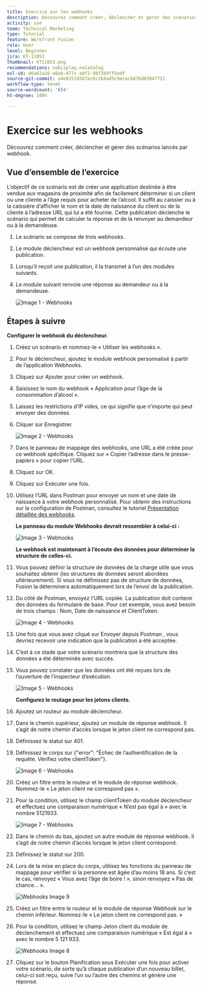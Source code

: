 ```yaml
---
title: Exercice sur les webhooks
description: Découvrez comment créer, déclencher et gérer des scénarios lancés par webhook.
activity: use
team: Technical Marketing
type: Tutorial
feature: Workfront Fusion
role: User
level: Beginner
jira: KT-11053
thumbnail: KT11053.png
recommendations: noDisplay,noCatalog
exl-id: d6a62a26-a8ab-477c-a8f2-98f3b9ff5edf
source-git-commit: a4e61514567ac8c2b4ad5c9ecacb87bd83947731
workflow-type: tm+mt
source-wordcount: '654'
ht-degree: 100%

---
```


# Exercice sur les webhooks

Découvrez comment créer, déclencher et gérer des scénarios lancés par webhook.

## Vue d’ensemble de l’exercice

L’objectif de ce scénario est de créer une application destinée à être vendue aux magasins de proximité afin de facilement déterminer si un client ou une cliente a l’âge requis pour acheter de l’alcool. Il suffit au caissier ou à la caissière d’afficher le nom et la date de naissance du client ou de la cliente à l’adresse URL qui lui a été fournie. Cette publication déclenche le scénario qui permet de calculer la réponse et de la renvoyer au demandeur ou à la demandeuse.

1. Le scénario se compose de trois webhooks.
1. Le module déclencheur est un webhook personnalisé qui écoute une publication.
1. Lorsqu’il reçoit une publication, il la transmet à l’un des modules suivants.
1. Le module suivant renvoie une réponse au demandeur ou à la demandeuse.

   ![ Image 1 - Webhooks](../12-exercises/assets/webhooks-walkthrough-1.png)

## Étapes à suivre

**Configurer le webhook du déclencheur.**

1. Créez un scénario et nommez-le « Utiliser les webhooks ».
1. Pour le déclencheur, ajoutez le module webhook personnalisé à partir de l’application Webhooks.
1. Cliquez sur Ajouter pour créer un webhook.
1. Saisissez le nom du webhook « Application pour l’âge de la consommation d’alcool ».
1. Laissez les restrictions d’IP vides, ce qui signifie que n’importe qui peut envoyer des données.
1. Cliquer sur Enregistrer.


   ![Image 2 - Webhooks](../12-exercises/assets/webhooks-walkthrough-2.png)

1. Dans le panneau de mappage des webhooks, une URL a été créée pour ce webhook spécifique. Cliquez sur « Copier l’adresse dans le presse-papiers » pour copier l’URL.
1. Cliquez sur OK.
1. Cliquez sur Exécuter une fois.
1. Utilisez l’URL dans Postman pour envoyer un nom et une date de naissance à votre webhook personnalisé. Pour obtenir des instructions sur la configuration de Postman, consultez le tutoriel [Présentation détaillée des webhooks](https://experienceleague.adobe.com/docs/workfront-learn/tutorials-workfront/fusion/beyond-basic-modules/webhooks-walkthrough.html?lang=fr).

   **Le panneau du module Webhooks devrait ressembler à celui-ci :**

   ![Image 3 - Webhooks](../12-exercises/assets/webhooks-walkthrough-3.png)

   **Le webhook est maintenant à l’écoute des données pour déterminer la structure de celles-ci.**

1. Vous pouvez définir la structure de données de la charge utile que vous souhaitez obtenir (les structures de données seront abordées ultérieurement). Si vous ne définissez pas de structure de données, Fusion la déterminera automatiquement lors de l’envoi de la publication.
1. Du côté de Postman, envoyez l&#39;URL copiée. La publication doit contenir des données du formulaire de base. Pour cet exemple, vous avez besoin de trois champs : Nom, Date de naissance et ClientToken.

   ![Image 4 - Webhooks](../12-exercises/assets/webhooks-walkthrough-4.png)

1. Une fois que vous avez cliqué sur Envoyer depuis Postman , vous devriez recevoir une indication que la publication a été acceptée.
1. C’est à ce stade que votre scénario montrera que la structure des données a été déterminée avec succès.
1. Vous pouvez constater que les données ont été reçues lors de l’ouverture de l’inspecteur d’exécution.

   ![Image 5 - Webhooks](../12-exercises/assets/webhooks-walkthrough-5.png)

   **Configurez le routage pour les jetons clients.**

1. Ajoutez un routeur au module déclencheur.
1. Dans le chemin supérieur, ajoutez un module de réponse webhook. Il s’agit de notre chemin d’accès lorsque le jeton client ne correspond pas.
1. Définissez le statut sur 401.
1. Définissez le corps sur {&quot;error&quot;: &quot;Échec de l’authentification de la requête. Vérifiez votre clientToken&quot;}.

   ![Image 6 - Webhooks](../12-exercises/assets/webhooks-walkthrough-6.png)

1. Créez un filtre entre le routeur et le module de réponse webhook. Nommez-le « Le jeton client ne correspond pas ».
1. Pour la condition, utilisez le champ clientToken du module déclencheur et effectuez une comparaison numérique « N’est pas égal à » avec le nombre 5121933.

   ![Image 7 - Webhooks](../12-exercises/assets/webhooks-walkthrough-7.png)

1. Dans le chemin du bas, ajoutez un autre module de réponse webhook. Il s’agit de notre chemin d’accès lorsque le jeton client correspond.
1. Définissez le statut sur 200.
1. Lors de la mise en place du corps, utilisez les fonctions du panneau de mappage pour vérifier si la personne est âgée d’au moins 18 ans. Si c’est le cas, renvoyez « Vous avez l’âge de boire ! », sinon renvoyez « Pas de chance... ».

   ![Webhooks Image 9](../12-exercises/assets/webhooks-walkthrough-9.png)

1. Créez un filtre entre le routeur et le module de réponse Webhook sur le chemin inférieur. Nommez-le « Le jeton client ne correspond pas. »
1. Pour la condition, utilisez le champ Jeton client du module de déclenchement et effectuez une comparaison numérique « Est égal à » avec le nombre 5 121 933.


   ![Webhooks Image 8](../12-exercises/assets/webhooks-walkthrough-8.png)

1. Cliquez sur le bouton Planification sous Exécuter une fois pour activer votre scénario, de sorte qu’à chaque publication d’un nouveau billet, celui-ci soit reçu, suive l’un ou l’autre des chemins et génère une réponse.
